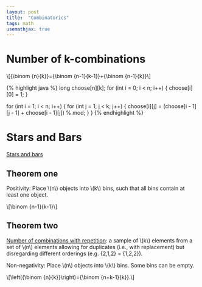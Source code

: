 ```yaml
---
layout: post
title:  "Combinatorics"
tags: math
usemathjax: true
---
```

# Number of k-combinations

\\[{\binom {n}{k}}={\binom {n-1}{k-1}}+{\binom {n-1}{k}}\\]

{% highlight java %}
long choose[n][k];
for (int i = 0; i < n; i++) {
    choose[i][0] = 1;
}

for (int i = 1; i < n; i++) {
    for (int j = 1; j < k; j++) {
        choose[i][j] = (choose[i - 1][j - 1] + choose[i - 1][j]) % mod;
    }
}
{% endhighlight %}

# Stars and Bars

[Stars and bars](https://en.wikipedia.org/wiki/Stars_and_bars_(combinatorics))

## Theorem one

Positivity: Place \\(n\\) objects into \\(k\\) bins, such that all bins contain at least one object. 

\\[\binom {n-1}{k-1}\\]

## Theorem two

[Number of combinations with repetition](https://en.wikipedia.org/wiki/Combination#Number_of_combinations_with_repetition): a sample of \\(k\\) elements from a set of \\(n\\) elements allowing for duplicates (i.e., with replacement) but disregarding different orderings (e.g. {2,1,2} = {1,2,2}).

Non-negativity: Place \\(n\\) objects into \\(k\\) bins. Some bins can be empty.

\\[\left({\binom {n}{k}}\right)={\binom {n+k-1}{k}}.\\]

[count-primes]: https://leetcode.com/problems/count-primes/

